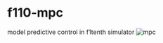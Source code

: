 # f110-mpc
model predictive control in f1tenth simulator
![mpc](https://user-images.githubusercontent.com/75038294/166095543-be81a7df-74e3-492a-a502-edbda07f206d.png)
